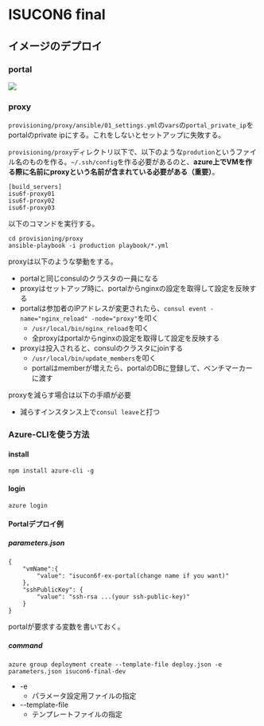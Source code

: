 # ISUCON6 final

## イメージのデプロイ

### portal

<a href="https://portal.azure.com/#create/Microsoft.Template/uri/https%3A%2F%2Fgist.githubusercontent.com%2Fcatatsuy%2F231661330222701bf1ca976d9412d8df%2Fraw%2F135bd621c4164ca1436620b425f71d6516728c3b%2Fportal.json" target="_blank">
  <img src="http://azuredeploy.net/deploybutton.png"/>
</a>

### proxy

`provisioning/proxy/ansible/01_settings.yml`の`vars`の`portal_private_ip`をportalのprivate ipにする。これをしないとセットアップに失敗する。

`provisioning/proxy`ディレクトリ以下で、以下のような`prodution`というファイル名のものを作る。`~/.ssh/config`を作る必要があるのと、__azure上でVMを作る際に名前にproxyという名前が含まれている必要がある（重要）__。

```
[build_servers]
isu6f-proxy01
isu6f-proxy02
isu6f-proxy03
```

以下のコマンドを実行する。

```
cd provisioning/proxy
ansible-playbook -i production playbook/*.yml
```

proxyは以下のような挙動をする。

  * portalと同じconsulのクラスタの一員になる
  * proxyはセットアップ時に、portalからnginxの設定を取得して設定を反映する
  * portalは参加者のIPアドレスが変更されたら、`consul event -name="nginx_reload" -node="proxy"`を叩く
    * `/usr/local/bin/nginx_reload`を叩く
    * 全proxyはportalからnginxの設定を取得して設定を反映する
  * proxyは投入されると、consulのクラスタにjoinする
    * `/usr/local/bin/update_members`を叩く
    * portalはmemberが増えたら、portalのDBに登録して、ベンチマーカーに渡す

proxyを減らす場合は以下の手順が必要

  * 減らすインスタンス上で`consul leave`と打つ

### Azure-CLIを使う方法

#### install

```
npm install azure-cli -g
```

#### login

```
azure login
```

#### Portalデプロイ例

##### parameters.json

```
{
    "vmName":{
        "value": "isucon6f-ex-portal(change name if you want)"
    },
    "sshPublicKey": {
        "value": "ssh-rsa ...(your ssh-public-key)"
    }
}
```

portalが要求する変数を書いておく。

##### command

```
azure group deployment create --template-file deploy.json -e parameters.json isucon6-final-dev
```

* -e
  * パラメータ設定用ファイルの指定
* --template-file
  * テンプレートファイルの指定
